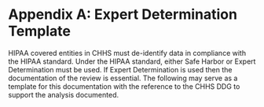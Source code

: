 # Appendix A: Expert Determination Template

HIPAA covered entities in CHHS must de-identify data in compliance with the HIPAA standard. Under the HIPAA standard, either Safe Harbor or Expert Determination must be used. If Expert Determination is used then the documentation of the review is essential. The following may serve as a template for this documentation with the reference to the CHHS DDG to support the analysis documented.
